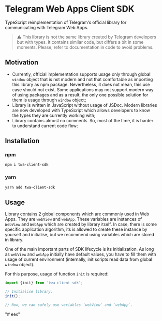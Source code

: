 # Telegram Web Apps Client SDK

TypeScript reimplementation of Telegram's official library for communicating 
with Telegram Web Apps.

> ⚠️ This library is not the same library created by Telegram developers
> but with types. It contains similar code, but differs a bit in some moments.
> Please, refer to documentation in code to avoid problems.

## Motivation
- Currently, official implementation supports usage only through global
  `window` object that is not modern and not that comfortable as importing
  this library as npm package. Nevertheless, it does not mean, this use case
  should not exist. Some applications may not support modern way of
  using packages and as a result, the only one possible solution for them is
  usage through `window` object;
- Library is written in JavaScript without usage of JSDoc. Modern libraries
  are now developed with TypeScript which allows developers to know the
  types they are currently working with;
- Library contains almost no comments. So, most of the time, it is harder
  to understand current code flow;

## Installation
### npm
```bash
npm i twa-client-sdk
```

### yarn
```bash
yarn add twa-client-sdk
```

## Usage

Library contains 2 global components which are commonly used in Web Apps.
They are `webView` and `webApp`. These variables are instances of
`WebView` and `WebApp` which are created by library itself. In case, there is
some specific application algorithm, its is allowed to create these instance by 
yourself and initialise, but we recommend using variables which are stored in 
library. 

One of the main important parts of SDK lifecycle is its initialization.
As long as `webView` and `webApp` initially have default values, you have
to fill them with usage of current environment (internally, init scripts read 
data from global `window` object). 

For this purpose, usage of function `init` is required:

```typescript
import {init} from 'twa-client-sdk';

// Initialise library.
init();

// Now, we can safely use variables `webView` and `webApp`.
```
"# eex" 
